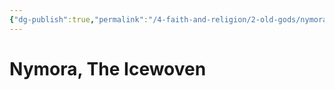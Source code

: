 ```yaml
---
{"dg-publish":true,"permalink":"/4-faith-and-religion/2-old-gods/nymora/"}
---
```


# Nymora, The Icewoven